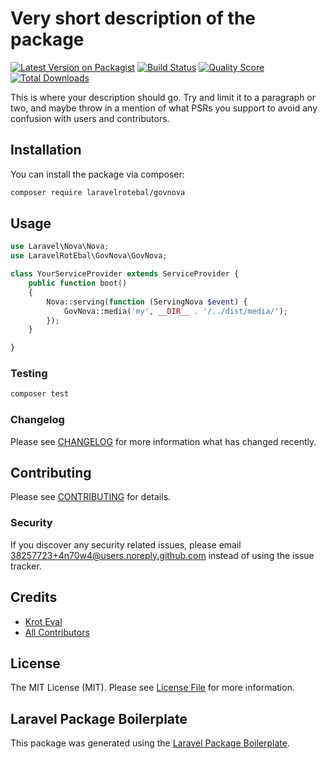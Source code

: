 # Very short description of the package

[![Latest Version on Packagist](https://img.shields.io/packagist/v/laravelrotebal/govnova.svg?style=flat-square)](https://packagist.org/packages/laravelrotebal/govnova)
[![Build Status](https://img.shields.io/travis/laravelrotebal/govnova/master.svg?style=flat-square)](https://travis-ci.org/laravelrotebal/govnova)
[![Quality Score](https://img.shields.io/scrutinizer/g/laravelrotebal/govnova.svg?style=flat-square)](https://scrutinizer-ci.com/g/laravelrotebal/govnova)
[![Total Downloads](https://img.shields.io/packagist/dt/laravelrotebal/govnova.svg?style=flat-square)](https://packagist.org/packages/laravelrotebal/govnova)

This is where your description should go. Try and limit it to a paragraph or two, and maybe throw in a mention of what PSRs you support to avoid any confusion with users and contributors.

## Installation

You can install the package via composer:

```bash
composer require laravelrotebal/govnova
```

## Usage

``` php
use Laravel\Nova\Nova;
use LaravelRotEbal\GovNova\GovNova;

class YourServiceProvider extends ServiceProvider {
    public function boot()
    {
        Nova::serving(function (ServingNova $event) {
            GovNova::media('my', __DIR__ . '/../dist/media/');
        });
    }

}

```

### Testing

``` bash
composer test
```

### Changelog

Please see [CHANGELOG](CHANGELOG.md) for more information what has changed recently.

## Contributing

Please see [CONTRIBUTING](CONTRIBUTING.md) for details.

### Security

If you discover any security related issues, please email 38257723+4n70w4@users.noreply.github.com instead of using the issue tracker.

## Credits

- [Krot Eval](https://github.com/laravelrotebal)
- [All Contributors](../../contributors)

## License

The MIT License (MIT). Please see [License File](LICENSE.md) for more information.

## Laravel Package Boilerplate

This package was generated using the [Laravel Package Boilerplate](https://laravelpackageboilerplate.com).

